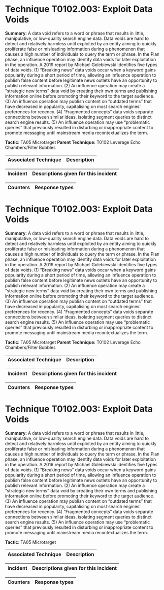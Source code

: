 # Technique T0102.003: Exploit Data Voids

**Summary**: A data void refers to a word or phrase that results in little, manipulative, or low-quality search engine data. Data voids are hard to detect and relatively harmless until exploited by an entity aiming to quickly proliferate false or misleading information during a phenomenon that causes a high number of individuals to query the term or phrase. In the Plan phase, an influence operation may identify data voids for later exploitation in the operation. A 2019 report by Michael Golebiewski identifies five types of data voids. (1) “Breaking news” data voids occur when a keyword gains popularity during a short period of time, allowing an influence operation to publish false content before legitimate news outlets have an opportunity to publish relevant information. (2) An influence operation may create a “strategic new terms” data void by creating their own terms and publishing information online before promoting their keyword to the target audience. (3) An influence operation may publish content on “outdated terms” that have decreased in popularity, capitalising on most search engines’ preferences for recency. (4) “Fragmented concepts” data voids separate connections between similar ideas, isolating segment queries to distinct search engine results. (5) An influence operation may use “problematic queries” that previously resulted in disturbing or inappropriate content to promote messaging until mainstream media recontextualizes the term.

**Tactic**: TA05 Microtarget **Parent Technique:** T0102 Leverage Echo Chambers/Filter Bubbles


| Associated Technique | Description |
| --------- | ------------------------- |



| Incident | Descriptions given for this incident |
| -------- | -------------------- |



| Counters | Response types |
| -------- | -------------- |


# Technique T0102.003: Exploit Data Voids

**Summary**: A data void refers to a word or phrase that results in little, manipulative, or low-quality search engine data. Data voids are hard to detect and relatively harmless until exploited by an entity aiming to quickly proliferate false or misleading information during a phenomenon that causes a high number of individuals to query the term or phrase. In the Plan phase, an influence operation may identify data voids for later exploitation in the operation. A 2019 report by Michael Golebiewski identifies five types of data voids. (1) “Breaking news” data voids occur when a keyword gains popularity during a short period of time, allowing an influence operation to publish false content before legitimate news outlets have an opportunity to publish relevant information. (2) An influence operation may create a “strategic new terms” data void by creating their own terms and publishing information online before promoting their keyword to the target audience. (3) An influence operation may publish content on “outdated terms” that have decreased in popularity, capitalising on most search engines’ preferences for recency. (4) “Fragmented concepts” data voids separate connections between similar ideas, isolating segment queries to distinct search engine results. (5) An influence operation may use “problematic queries” that previously resulted in disturbing or inappropriate content to promote messaging until mainstream media recontextualizes the term.

**Tactic**: TA05 Microtarget **Parent Technique:** T0102 Leverage Echo Chambers/Filter Bubbles


| Associated Technique | Description |
| --------- | ------------------------- |



| Incident | Descriptions given for this incident |
| -------- | -------------------- |



| Counters | Response types |
| -------- | -------------- |


# Technique T0102.003: Exploit Data Voids

**Summary**: A data void refers to a word or phrase that results in little, manipulative, or low-quality search engine data. Data voids are hard to detect and relatively harmless until exploited by an entity aiming to quickly proliferate false or misleading information during a phenomenon that causes a high number of individuals to query the term or phrase. In the Plan phase, an influence operation may identify data voids for later exploitation in the operation. A 2019 report by Michael Golebiewski identifies five types of data voids. (1) “Breaking news” data voids occur when a keyword gains popularity during a short period of time, allowing an influence operation to publish false content before legitimate news outlets have an opportunity to publish relevant information. (2) An influence operation may create a “strategic new terms” data void by creating their own terms and publishing information online before promoting their keyword to the target audience. (3) An influence operation may publish content on “outdated terms” that have decreased in popularity, capitalising on most search engines’ preferences for recency. (4) “Fragmented concepts” data voids separate connections between similar ideas, isolating segment queries to distinct search engine results. (5) An influence operation may use “problematic queries” that previously resulted in disturbing or inappropriate content to promote messaging until mainstream media recontextualizes the term.

**Tactic**: TA05 Microtarget


| Associated Technique | Description |
| --------- | ------------------------- |



| Incident | Descriptions given for this incident |
| -------- | -------------------- |



| Counters | Response types |
| -------- | -------------- |


